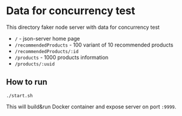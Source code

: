 # Data for concurrency test
This directory faker node server with data for concurrency test
* ```/``` - json-server home page
* ```/recommendedProducts``` - 100 variant of 10 recommended products
* ```/recommendedProducts/:id```
* ```/products``` - 1000 products information
* ```/products/:uuid```

## How to run
```
./start.sh
```
This will build&run Docker container and expose server on port ```:9999```.